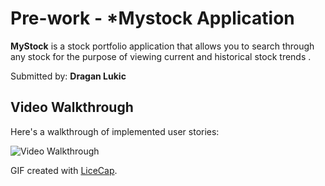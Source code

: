 # Pre-work - *Mystock Application

**MyStock** is a stock portfolio application that allows you to search through any stock for the purpose of viewing current and historical stock trends .

Submitted by: **Dragan Lukic**


## Video Walkthrough 

Here's a walkthrough of implemented user stories:

<img src='https://i.imgur.com/vMJV7Yk.gif' title='Tip Calculator' width='' alt='Video Walkthrough' />


GIF created with [LiceCap](http://www.cockos.com/licecap/).

